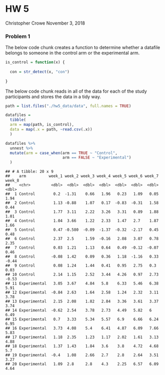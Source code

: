HW 5
================
Christopher Crowe
November 3, 2018

### Problem 1

The below code chunk creates a function to determine whether a datafile belongs to someone in the control arm or the experimental arm.

``` r
is_control = function(x) {
  
  con = str_detect(x, "con")
  
}
```

The below code chunk reads in all of the data for each of the study participants and stores the data in a tidy way.

``` r
path = list.files("./hw5_data/data", full.names = TRUE)

datafiles = 
  tibble(
  arm = map(path, is_control),
  data = map(.x = path, ~read.csv(.x))
  )

datafiles %>%
  unnest %>% 
  mutate(arm = case_when(arm == TRUE ~ "Control",
                         arm == FALSE ~ "Experimental")
  )
```

    ## # A tibble: 20 x 9
    ##    arm          week_1 week_2 week_3 week_4 week_5 week_6 week_7 week_8
    ##    <chr>         <dbl>  <dbl>  <dbl>  <dbl>  <dbl>  <dbl>  <dbl>  <dbl>
    ##  1 Control        0.2  -1.31    0.66   1.96   0.23   1.09   0.05   1.94
    ##  2 Control        1.13 -0.88    1.07   0.17  -0.83  -0.31   1.58   0.44
    ##  3 Control        1.77  3.11    2.22   3.26   3.31   0.89   1.88   1.01
    ##  4 Control        1.04  3.66    1.22   2.33   1.47   2.7    1.87   1.66
    ##  5 Control        0.47 -0.580  -0.09  -1.37  -0.32  -2.17   0.45   0.48
    ##  6 Control        2.37  2.5     1.59  -0.16   2.08   3.07   0.78   2.35
    ##  7 Control        0.03  1.21    1.13   0.64   0.49  -0.12  -0.07   0.46
    ##  8 Control       -0.08  1.42    0.09   0.36   1.18  -1.16   0.33  -0.44
    ##  9 Control        0.08  1.24    1.44   0.41   0.95   2.75   0.3    0.03
    ## 10 Control        2.14  1.15    2.52   3.44   4.26   0.97   2.73  -0.53
    ## 11 Experimental   3.05  3.67    4.84   5.8    6.33   5.46   6.38   5.91
    ## 12 Experimental  -0.84  2.63    1.64   2.58   1.24   2.32   3.11   3.78
    ## 13 Experimental   2.15  2.08    1.82   2.84   3.36   3.61   3.37   3.74
    ## 14 Experimental  -0.62  2.54    3.78   2.73   4.49   5.82   6      6.49
    ## 15 Experimental   0.7   3.33    5.34   5.57   6.9    6.66   6.24   6.95
    ## 16 Experimental   3.73  4.08    5.4    6.41   4.87   6.09   7.66   5.83
    ## 17 Experimental   1.18  2.35    1.23   1.17   2.02   1.61   3.13   4.88
    ## 18 Experimental   1.37  1.43    1.84   3.6    3.8    4.72   4.68   5.7 
    ## 19 Experimental  -0.4   1.08    2.66   2.7    2.8    2.64   3.51   3.27
    ## 20 Experimental   1.09  2.8     2.8    4.3    2.25   6.57   6.09   4.64

